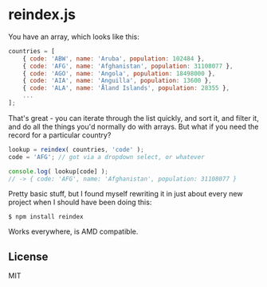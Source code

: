 reindex.js
==========

You have an array, which looks like this:

```js
countries = [
	{ code: 'ABW', name: 'Aruba', population: 102484 },
	{ code: 'AFG', name: 'Afghanistan', population: 31108077 },
	{ code: 'AGO', name: 'Angola', population: 18498000 },
	{ code: 'AIA', name: 'Anguilla', population: 13600 },
	{ code: 'ALA', name: 'Åland Islands', population: 28355 },
	...
];
```

That's great - you can iterate through the list quickly, and sort it, and filter it, and do all the things you'd normally do with arrays. But what if you need the record for a particular country?

```js
lookup = reindex( countries, 'code' );
code = 'AFG'; // got via a dropdown select, or whatever

console.log( lookup[code] );
// -> { code: 'AFG', name: 'Afghanistan', population: 31108077 }
```

Pretty basic stuff, but I found myself rewriting it in just about every new project when I should have been doing this:

```
$ npm install reindex
```

Works everywhere, is AMD compatible.


License
-------

MIT
